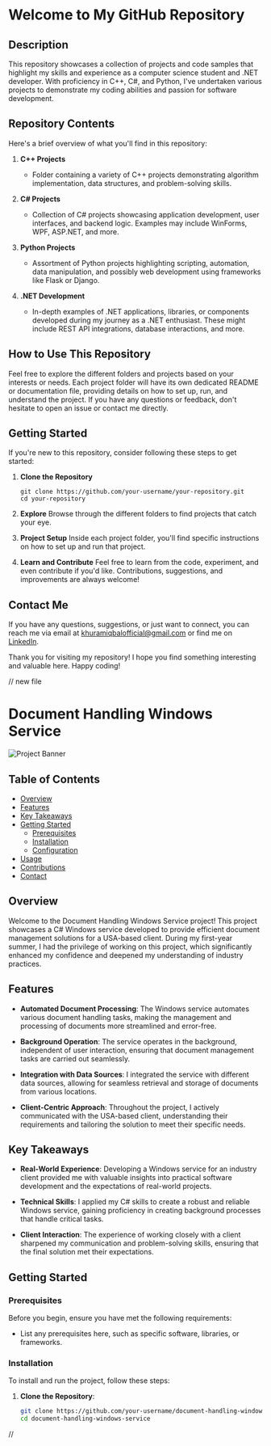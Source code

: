 # Welcome to My GitHub Repository

## Description

This repository showcases a collection of projects and code samples that highlight my skills and experience as a computer science student and .NET developer. With proficiency in C++, C#, and Python, I've undertaken various projects to demonstrate my coding abilities and passion for software development.

## Repository Contents

Here's a brief overview of what you'll find in this repository:

1. **C++ Projects**
   - Folder containing a variety of C++ projects demonstrating algorithm implementation, data structures, and problem-solving skills.

2. **C# Projects**
   - Collection of C# projects showcasing application development, user interfaces, and backend logic. Examples may include WinForms, WPF, ASP.NET, and more.

3. **Python Projects**
   - Assortment of Python projects highlighting scripting, automation, data manipulation, and possibly web development using frameworks like Flask or Django.

4. **.NET Development**
   - In-depth examples of .NET applications, libraries, or components developed during my journey as a .NET enthusiast. These might include REST API integrations, database interactions, and more.

## How to Use This Repository

Feel free to explore the different folders and projects based on your interests or needs. Each project folder will have its own dedicated README or documentation file, providing details on how to set up, run, and understand the project. If you have any questions or feedback, don't hesitate to open an issue or contact me directly.

## Getting Started

If you're new to this repository, consider following these steps to get started:

1. **Clone the Repository**
   ```
   git clone https://github.com/your-username/your-repository.git
   cd your-repository
   ```

2. **Explore**
   Browse through the different folders to find projects that catch your eye.

3. **Project Setup**
   Inside each project folder, you'll find specific instructions on how to set up and run that project.

4. **Learn and Contribute**
   Feel free to learn from the code, experiment, and even contribute if you'd like. Contributions, suggestions, and improvements are always welcome!

## Contact Me

If you have any questions, suggestions, or just want to connect, you can reach me via email at khuramiqbalofficial@gmail.com or find me on [LinkedIn](https://www.linkedin.com/in/khuram-iqbal/).

Thank you for visiting my repository! I hope you find something interesting and valuable here. Happy coding!




// new file
# Document Handling Windows Service

![Project Banner](link_to_banner_image)

## Table of Contents

- [Overview](#overview)
- [Features](#features)
- [Key Takeaways](#key-takeaways)
- [Getting Started](#getting-started)
  - [Prerequisites](#prerequisites)
  - [Installation](#installation)
  - [Configuration](#configuration)
- [Usage](#usage)
- [Contributions](#contributions)
- [Contact](#contact)

## Overview

Welcome to the Document Handling Windows Service project! This project showcases a C# Windows service developed to provide efficient document management solutions for a USA-based client. During my first-year summer, I had the privilege of working on this project, which significantly enhanced my confidence and deepened my understanding of industry practices.

## Features

- **Automated Document Processing**: The Windows service automates various document handling tasks, making the management and processing of documents more streamlined and error-free.

- **Background Operation**: The service operates in the background, independent of user interaction, ensuring that document management tasks are carried out seamlessly.

- **Integration with Data Sources**: I integrated the service with different data sources, allowing for seamless retrieval and storage of documents from various locations.

- **Client-Centric Approach**: Throughout the project, I actively communicated with the USA-based client, understanding their requirements and tailoring the solution to meet their specific needs.

## Key Takeaways

- **Real-World Experience**: Developing a Windows service for an industry client provided me with valuable insights into practical software development and the expectations of real-world projects.

- **Technical Skills**: I applied my C# skills to create a robust and reliable Windows service, gaining proficiency in creating background processes that handle critical tasks.

- **Client Interaction**: The experience of working closely with a client sharpened my communication and problem-solving skills, ensuring that the final solution met their expectations.

## Getting Started

### Prerequisites

Before you begin, ensure you have met the following requirements:
- List any prerequisites here, such as specific software, libraries, or frameworks.

### Installation

To install and run the project, follow these steps:

1. **Clone the Repository**:
   ```sh
   git clone https://github.com/your-username/document-handling-windows-service.git
   cd document-handling-windows-service

//


